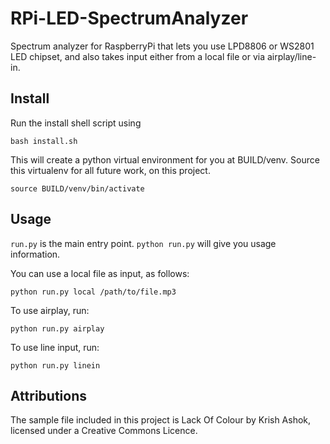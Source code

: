 RPi-LED-SpectrumAnalyzer
========================

Spectrum analyzer for RaspberryPi that lets you use LPD8806 or WS2801 LED
chipset, and also takes input either from a local file or via airplay/line-in.

## Install

Run the install shell script using

    bash install.sh

This will create a python virtual environment for you at BUILD/venv.  Source
this virtualenv for all future work, on this project.

    source BUILD/venv/bin/activate

## Usage

`run.py` is the main entry point.  `python run.py` will give you usage information.

You can use a local file as input, as follows:

    python run.py local /path/to/file.mp3

To use airplay, run:

    python run.py airplay

To use line input, run:

    python run.py linein

## Attributions

The sample file included in this project is Lack Of Colour by Krish Ashok,
licensed under a Creative Commons Licence.
